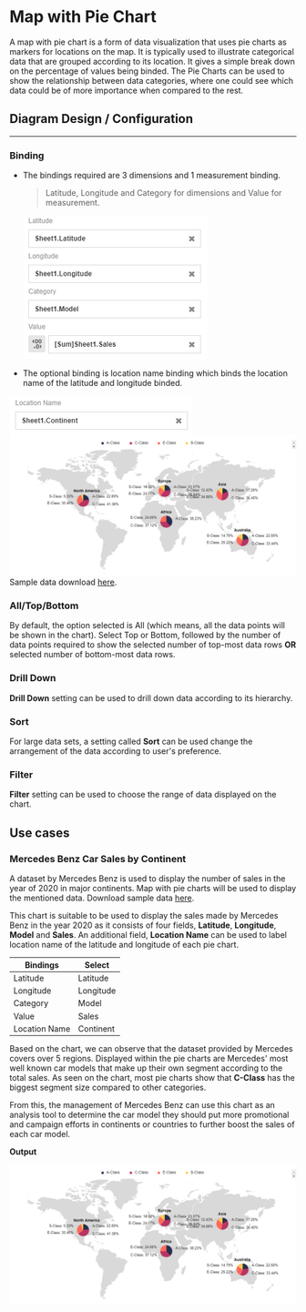 # Map with Pie Chart  
A map with pie chart is a form of data visualization that uses pie charts as markers for locations on the map. It is typically used to illustrate categorical data that are grouped according to its location. It gives a simple break down on the percentage of values being binded. The Pie Charts can be used to show the relationship between data categories, where one could see which data could be of more importance when compared to the rest.

## Diagram Design / Configuration
---

### Binding
- The bindings required are 3 dimensions and 1 measurement binding.  
    >Latitude, Longitude and Category for dimensions and Value for measurement.
      
  ![Binding](./images/map-pie/binding.PNG)
  
- The optional binding is location name binding which binds the location name of the latitude and longitude binded.

 ![Location Name Binding](./images/map-pie/location-binding.PNG)
 ![Location Name Binding Example](./images/map-pie/location-binding-example.PNG)
Sample data download [here](./sample-data/map-pie/sample-mercedes-sale-location.xlsx). 

### All/Top/Bottom
By default, the option selected is All (which means, all the data points will be shown in the chart). Select Top or Bottom, followed by the number of data points required to show the selected number of top-most data rows **OR** selected number of bottom-most data rows.

### Drill Down
**Drill Down** setting can be used to drill down data according to its hierarchy. 

### Sort
For large data sets, a setting called **Sort** can be used change the arrangement of the data according to user's preference.

### Filter
**Filter** setting can be used to choose the range of data displayed on the chart.

## Use cases

### Mercedes Benz Car Sales by Continent
   
A dataset by Mercedes Benz is used to display the number of sales in the year of 2020 in major continents. Map with pie charts will be used to display the mentioned data. Download sample data [here](./sample-data/map-pie/sample-mercedes-sale-location.xlsx).

This chart is suitable to be used to display the sales made by Mercedes Benz in the year 2020 as it consists of four fields, **Latitude**, **Longitude**, **Model** and **Sales**. An additional field, **Location Name** can be used to label location name of the latitude and longitude of each pie chart. 

|Bindings |Select|
|---|---|
|Latitude|Latitude|
|Longitude|Longitude|
|Category|Model|
|Value|Sales|
|Location Name|Continent|

Based on the chart, we can observe that the dataset provided by Mercedes covers over 5 regions. Displayed within the pie charts are Mercedes' most well known car models that make up their own segment according to the total sales. As seen on the chart, most pie charts show that **C-Class** has the biggest segment size compared to other categories. 

From this, the management of Mercedes Benz can use this chart as an analysis tool to determine the car model they should put more promotional and campaign efforts in continents or countries to further boost the sales of each car model.

**Output**

![Mercedes Benz Sales 2020](./images/map-pie/location-binding-example.PNG)
